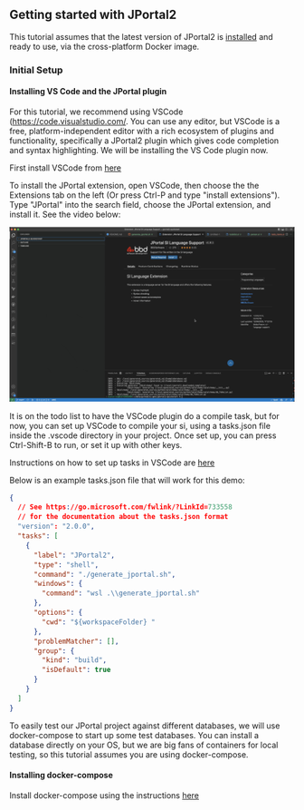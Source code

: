 ## Getting started with JPortal2

This tutorial assumes that the latest version of JPortal2 is [installed](../Overview/installing-jportal2.md#Docker) and ready to use, via the cross-platform Docker image. 

### Initial Setup

#### Installing VS Code and the JPortal plugin

For this tutorial, we recommend using VSCode (https://code.visualstudio.com/. You can use any editor, but VSCode is a free, platform-independent editor 
with a rich ecosystem of plugins and functionality, specifically a JPortal2 plugin which gives code completion 
and syntax highlighting. We will be installing the VS Code plugin now.

First install VSCode from [here](https://code.visualstudio.com/)  

To install the JPortal extension, open VSCode, then choose the the Extensions tab on the left (Or press Ctrl-P and type "install extensions"). Type "JPortal" 
into the search field, choose the JPortal extension, and install it. See the video below:

![Installing the JPortal extension](../img/installing-jportal-in-vscode.gif)

It is on the todo list to have the VSCode plugin do a compile task, but for now, you can set up VSCode to compile your si, using a tasks.json file 
inside the .vscode directory in your project. Once set up, you can press Ctrl-Shift-B to run, or set it up with other keys.

Instructions on how to set up tasks in VSCode are [here](https://code.visualstudio.com/docs/editor/tasks)  

Below is an example tasks.json file that will work for this demo:

```json
{
  // See https://go.microsoft.com/fwlink/?LinkId=733558
  // for the documentation about the tasks.json format
  "version": "2.0.0",
  "tasks": [
    {
      "label": "JPortal2",
      "type": "shell",
      "command": "./generate_jportal.sh",
      "windows": {
        "command": "wsl .\\generate_jportal.sh"
      },
      "options": {
        "cwd": "${workspaceFolder} "
      },
      "problemMatcher": [],
      "group": {
        "kind": "build",
        "isDefault": true
      }
    }
  ]
}
```

To easily test our JPortal project against different databases, we will use docker-compose to start up some test databases. You can install a database 
directly on your OS, but we are big fans of containers for local testing, so this tutorial assumes you are using docker-compose.

#### Installing docker-compose
Install docker-compose using the instructions [here](https://docs.docker.com/compose/install/)  

